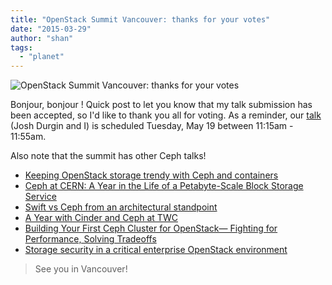 ```yaml
---
title: "OpenStack Summit Vancouver: thanks for your votes"
date: "2015-03-29"
author: "shan"
tags: 
  - "planet"
---
```


![OpenStack Summit Vancouver: thanks for your votes](http://sebastien-han.fr/images/openstack-summit-vancouver.jpg)

Bonjour, bonjour ! Quick post to let you know that my talk submission has been accepted, so I'd like to thank you all for voting. As a reminder, our [talk](https://openstacksummitmay2015vancouver.sched.org/event/d3d4a3e4b0418624b0a235d39df86805) (Josh Durgin and I) is scheduled Tuesday, May 19 between 11:15am - 11:55am.

Also note that the summit has other Ceph talks!

- [Keeping OpenStack storage trendy with Ceph and containers](https://openstacksummitmay2015vancouver.sched.org/event/70d72c17aa28ae9eac8566349cce67ec#.VRhwT0LiudE)
- [Ceph at CERN: A Year in the Life of a Petabyte-Scale Block Storage Service](https://openstacksummitmay2015vancouver.sched.org/event/cd13cc9ba60d66d5d10c97be448975db#.VRhwUULiudE)
- [Swift vs Ceph from an architectural standpoint](https://openstacksummitmay2015vancouver.sched.org/event/602d3f329d7f18e778134d3675f46ef2#.VRhwUkLiudE)
- [A Year with Cinder and Ceph at TWC](https://openstacksummitmay2015vancouver.sched.org/event/a19b5fcef0bb0b762640f100c5df912d#.VRhwUkLiudE)
- [Building Your First Ceph Cluster for OpenStack— Fighting for Performance, Solving Tradeoffs](https://openstacksummitmay2015vancouver.sched.org/event/ffe6a71bdda1d5406fee28f8be6065f3#.VRhwVELiudE)
- [Storage security in a critical enterprise OpenStack environment](https://openstacksummitmay2015vancouver.sched.org/event/0a7288766971898f7515b1d9cc6b96a4#.VRhwrELiudE)

  

> See you in Vancouver!
